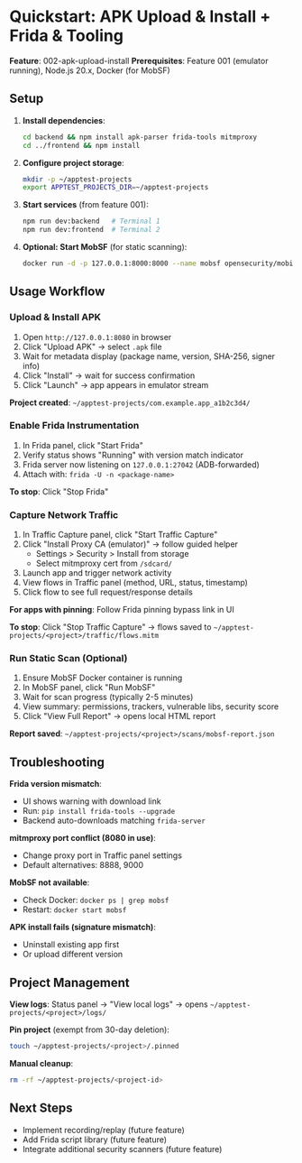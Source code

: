 # Quickstart: APK Upload & Install + Frida & Tooling

**Feature**: 002-apk-upload-install
**Prerequisites**: Feature 001 (emulator running), Node.js 20.x, Docker (for MobSF)

## Setup

1. **Install dependencies**:
   ```bash
   cd backend && npm install apk-parser frida-tools mitmproxy
   cd ../frontend && npm install
   ```

2. **Configure project storage**:
   ```bash
   mkdir -p ~/apptest-projects
   export APPTEST_PROJECTS_DIR=~/apptest-projects
   ```

3. **Start services** (from feature 001):
   ```bash
   npm run dev:backend   # Terminal 1
   npm run dev:frontend  # Terminal 2
   ```

4. **Optional: Start MobSF** (for static scanning):
   ```bash
   docker run -d -p 127.0.0.1:8000:8000 --name mobsf opensecurity/mobile-security-framework-mobsf:latest
   ```

## Usage Workflow

### Upload & Install APK

1. Open `http://127.0.0.1:8080` in browser
2. Click "Upload APK" → select `.apk` file
3. Wait for metadata display (package name, version, SHA-256, signer info)
4. Click "Install" → wait for success confirmation
5. Click "Launch" → app appears in emulator stream

**Project created**: `~/apptest-projects/com.example.app_a1b2c3d4/`

### Enable Frida Instrumentation

1. In Frida panel, click "Start Frida"
2. Verify status shows "Running" with version match indicator
3. Frida server now listening on `127.0.0.1:27042` (ADB-forwarded)
4. Attach with: `frida -U -n <package-name>`

**To stop**: Click "Stop Frida"

### Capture Network Traffic

1. In Traffic Capture panel, click "Start Traffic Capture"
2. Click "Install Proxy CA (emulator)" → follow guided helper
   - Settings > Security > Install from storage
   - Select mitmproxy cert from `/sdcard/`
3. Launch app and trigger network activity
4. View flows in Traffic panel (method, URL, status, timestamp)
5. Click flow to see full request/response details

**For apps with pinning**: Follow Frida pinning bypass link in UI

**To stop**: Click "Stop Traffic Capture" → flows saved to `~/apptest-projects/<project>/traffic/flows.mitm`

### Run Static Scan (Optional)

1. Ensure MobSF Docker container is running
2. In MobSF panel, click "Run MobSF"
3. Wait for scan progress (typically 2-5 minutes)
4. View summary: permissions, trackers, vulnerable libs, security score
5. Click "View Full Report" → opens local HTML report

**Report saved**: `~/apptest-projects/<project>/scans/mobsf-report.json`

## Troubleshooting

**Frida version mismatch**:
- UI shows warning with download link
- Run: `pip install frida-tools --upgrade`
- Backend auto-downloads matching `frida-server`

**mitmproxy port conflict (8080 in use)**:
- Change proxy port in Traffic panel settings
- Default alternatives: 8888, 9000

**MobSF not available**:
- Check Docker: `docker ps | grep mobsf`
- Restart: `docker start mobsf`

**APK install fails (signature mismatch)**:
- Uninstall existing app first
- Or upload different version

## Project Management

**View logs**: Status panel → "View local logs" → opens `~/apptest-projects/<project>/logs/`

**Pin project** (exempt from 30-day deletion):
```bash
touch ~/apptest-projects/<project>/.pinned
```

**Manual cleanup**:
```bash
rm -rf ~/apptest-projects/<project-id>
```

## Next Steps

- Implement recording/replay (future feature)
- Add Frida script library (future feature)
- Integrate additional security scanners (future feature)
